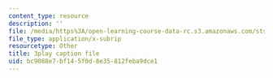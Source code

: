 ```yaml
---
content_type: resource
description: ''
file: /media/https%3A/open-learning-course-data-rc.s3.amazonaws.com/sts-081-innovation-systems-for-science-technology-energy-manufacturing-and-health-spring-2017/bc9088e7bf145f0d8e35812feba9dce1_UbwGHnn3B_M.vtt
file_type: application/x-subrip
resourcetype: Other
title: 3play caption file
uid: bc9088e7-bf14-5f0d-8e35-812feba9dce1
---
```

